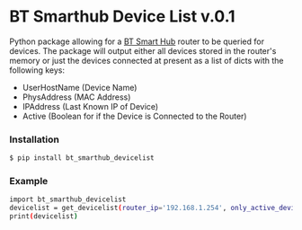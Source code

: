 # BT Smarthub Device List v.0.1

Python package allowing for a [BT Smart Hub](https://www.productsandservices.bt.com/broadband/smart-hub/) router to be queried for devices.
The package will output either all devices stored in the router's memory or just the devices connected at present
as a list of dicts with the following keys:
  - UserHostName (Device Name)
  - PhysAddress (MAC Address)
  - IPAddress (Last Known IP of Device)
  - Active (Boolean for if the Device is Connected to the Router)

### Installation
```sh
$ pip install bt_smarthub_devicelist
```

### Example

```sh
import bt_smarthub_devicelist
devicelist = get_devicelist(router_ip='192.168.1.254', only_active_devices=True)
print(devicelist)
```

